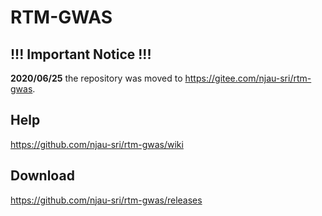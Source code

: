 # RTM-GWAS

## !!! Important Notice !!!

**2020/06/25** the repository was moved to https://gitee.com/njau-sri/rtm-gwas.

## Help

https://github.com/njau-sri/rtm-gwas/wiki

## Download

https://github.com/njau-sri/rtm-gwas/releases

